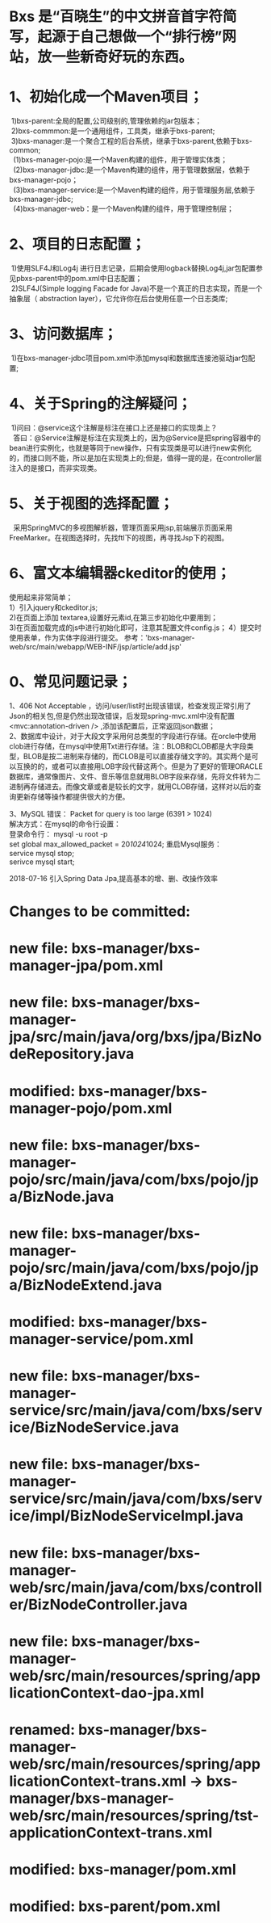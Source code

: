 Bxs 是“百晓生”的中文拼音首字符简写，起源于自己想做一个“排行榜”网站，放一些新奇好玩的东西。
==

1、初始化成一个Maven项目；  
==
&nbsp;1)bxs-parent:全局的配置,公司级别的,管理依赖的jar包版本；  
&nbsp;2)bxs-commmon:是一个通用组件，工具类，继承于bxs-parent;  
&nbsp;3)bxs-manager:是一个聚合工程的后台系统，继承于bxs-parent,依赖于bxs-common;  
&nbsp;&nbsp;(1)bxs-manager-pojo:是一个Maven构建的组件，用于管理实体类；  
&nbsp;&nbsp;(2)bxs-manager-jdbc:是一个Maven构建的组件，用于管理数据层，依赖于bxs-manager-pojo；  
&nbsp;&nbsp;(3)bxs-manager-service:是一个Maven构建的组件，用于管理服务层,依赖于bxs-manager-jdbc;  
&nbsp;&nbsp;(4)bxs-manager-web：是一个Maven构建的组件，用于管理控制层；  

2、项目的日志配置；  
==
&nbsp;1)使用SLF4J和Log4j 进行日志记录，后期会使用logback替换Log4j,jar包配置参见pbxs-parent中的pom.xml中日志配置；  
&nbsp;2)SLF4J(Simple logging Facade for Java)不是一个真正的日志实现，而是一个抽象层（ abstraction layer），它允许你在后台使用任意一个日志类库; 

3、访问数据库；
==
&nbsp;1)在bxs-manager-jdbc项目pom.xml中添加mysql和数据库连接池驱动jar包配置;  

4、关于Spring的注解疑问；
==
&nbsp;1)问曰：@service这个注解是标注在接口上还是接口的实现类上？  
&nbsp;&nbsp;答曰：@Service注解是标注在实现类上的，因为@Service是把spring容器中的bean进行实例化，也就是等同于new操作，只有实现类是可以进行new实例化的，而接口则不能，所以是加在实现类上的;但是，值得一提的是，在controller层注入的是接口，而非实现类。

5、关于视图的选择配置；  
==
&nbsp;&nbsp;采用SpringMVC的多视图解析器，管理页面采用jsp,前端展示页面采用FreeMarker。在视图选择时，先找ftl下的视图，再寻找Jsp下的视图。  

6、富文本编辑器ckeditor的使用；
==
使用起来非常简单；  
1）引入jquery和ckeditor.js;  
2)在页面上添加 textarea,设置好元素id,在第三步初始化中要用到；  
3)在页面加载完成的js中进行初始化即可，注意其配置文件config.js； 
4）提交时使用表单，作为实体字段进行提交。  参考：'bxs-manager-web/src/main/webapp/WEB-INF/jsp/article/add.jsp'  





0、常见问题记录；
==
1、406 Not Acceptable ，访问/user/list时出现该错误，检查发现正常引用了Json的相关包,但是仍然出现改错误，后发现spring-mvc.xml中没有配置 <mvc:annotation-driven /> ,添加该配置后，正常返回json数据；  
2、数据库中设计，对于大段文字采用何总类型的字段进行存储。在orcle中使用clob进行存储，在mysql中使用Txt进行存储。注：BLOB和CLOB都是大字段类型，BLOB是按二进制来存储的，而CLOB是可以直接存储文字的。其实两个是可以互换的的，或者可以直接用LOB字段代替这两个。但是为了更好的管理ORACLE数据库，通常像图片、文件、音乐等信息就用BLOB字段来存储，先将文件转为二进制再存储进去。而像文章或者是较长的文字，就用CLOB存储，这样对以后的查询更新存储等操作都提供很大的方便。  


3、MySQL 错误： Packet for query is too large (6391 > 1024)  
解决方式：在mysql的命令行设置：  
登录命令行：
mysql -u root -p  
set global max_allowed_packet = 20*1024*1024; 
重启Mysql服务：  
service mysql stop;    
serivce mysql start;  



2018-07-16 引入Spring Data Jpa,提高基本的增、删、改操作效率
# Changes to be committed:
#	new file:   bxs-manager/bxs-manager-jpa/pom.xml
#	new file:   bxs-manager/bxs-manager-jpa/src/main/java/org/bxs/jpa/BizNodeRepository.java
#	modified:   bxs-manager/bxs-manager-pojo/pom.xml
#	new file:   bxs-manager/bxs-manager-pojo/src/main/java/com/bxs/pojo/jpa/BizNode.java
#	new file:   bxs-manager/bxs-manager-pojo/src/main/java/com/bxs/pojo/jpa/BizNodeExtend.java
#	modified:   bxs-manager/bxs-manager-service/pom.xml
#	new file:   bxs-manager/bxs-manager-service/src/main/java/com/bxs/service/BizNodeService.java
#	new file:   bxs-manager/bxs-manager-service/src/main/java/com/bxs/service/impl/BizNodeServiceImpl.java
#	new file:   bxs-manager/bxs-manager-web/src/main/java/com/bxs/controller/BizNodeController.java
#	new file:   bxs-manager/bxs-manager-web/src/main/resources/spring/applicationContext-dao-jpa.xml
#	renamed:    bxs-manager/bxs-manager-web/src/main/resources/spring/applicationContext-trans.xml -> bxs-manager/bxs-manager-web/src/main/resources/spring/tst-applicationContext-trans.xml
#	modified:   bxs-manager/pom.xml
#	modified:   bxs-parent/pom.xml
#



